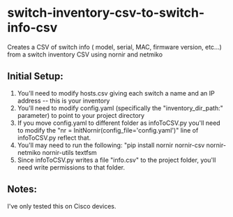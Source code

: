 # switch-inventory-csv-to-switch-info-csv
Creates a CSV of switch info ( model, serial, MAC, firmware version, etc...) from a switch inventory CSV using nornir and netmiko

## Initial Setup:
1) You'll need to modify hosts.csv giving each switch a name and an IP address -- this is your inventory
2) You'll need to modify config.yaml (specifically the "inventory_dir_path:" parameter) to point to your project directory
3) If you move config.yaml to different folder as infoToCSV.py you'll need to modify the "nr = InitNornir(config_file='config.yaml')" line of infoToCSV.py reflect that.
4) You'll may need to run the following: "pip install nornir nornir-csv nornir-netmiko nornir-utils textfsm
5) Since infoToCSV.py writes a file "info.csv" to the project folder, you'll need write permissions to that folder.

## Notes:
I've only tested this on Cisco devices.

